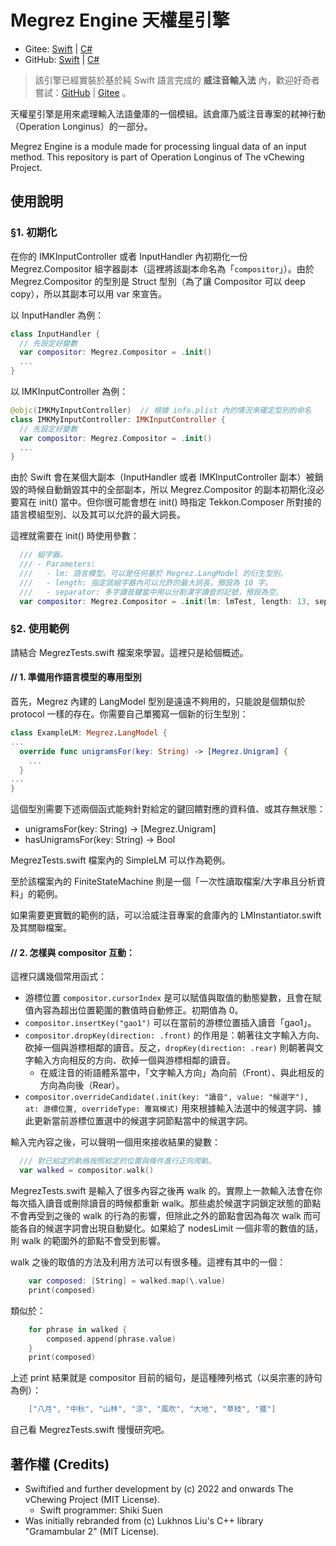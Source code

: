 # Megrez Engine 天權星引擎

- Gitee: [Swift](https://gitee.com/vChewing/Megrez) | [C#](https://gitee.com/vChewing/MegrezNT)
- GitHub: [Swift](https://github.com/vChewing/Megrez) | [C#](https://github.com/vChewing/MegrezNT)

> 該引擎已經實裝於基於純 Swift 語言完成的 **威注音輸入法** 內，歡迎好奇者嘗試：[GitHub](https://github.com/vChewing/vChewing-macOS ) | [Gitee](https://gitee.com/vchewing/vChewing-macOS ) 。

天權星引擎是用來處理輸入法語彙庫的一個模組。該倉庫乃威注音專案的弒神行動（Operation Longinus）的一部分。

Megrez Engine is a module made for processing lingual data of an input method. This repository is part of Operation Longinus of The vChewing Project.

## 使用說明

### §1. 初期化

在你的 IMKInputController 或者 InputHandler 內初期化一份 Megrez.Compositor 組字器副本（這裡將該副本命名為「`compositor`」）。由於 Megrez.Compositor 的型別是 Struct 型別（為了讓 Compositor 可以 deep copy），所以其副本可以用 var 來宣告。

以 InputHandler 為例：
```swift
class InputHandler {
  // 先設定好變數
  var compositor: Megrez.Compositor = .init()
  ...
}
```

以 IMKInputController 為例：
```swift
@objc(IMKMyInputController)  // 根據 info.plist 內的情況來確定型別的命名
class IMKMyInputController: IMKInputController {
  // 先設定好變數
  var compositor: Megrez.Compositor = .init()
  ...
}
```

由於 Swift 會在某個大副本（InputHandler 或者 IMKInputController 副本）被銷毀的時候自動銷毀其中的全部副本，所以 Megrez.Compositor 的副本初期化沒必要寫在 init() 當中。但你很可能會想在 init() 時指定 Tekkon.Composer 所對接的語言模組型別、以及其可以允許的最大詞長。

這裡就需要在 init() 時使用參數：
```swift
  /// 組字器。
  /// - Parameters:
  ///   - lm: 語言模型。可以是任何基於 Megrez.LangModel 的衍生型別。
  ///   - length: 指定該組字器內可以允許的最大詞長，預設為 10 字。
  ///   - separator: 多字讀音鍵當中用以分割漢字讀音的記號，預設為空。
  var compositor: Megrez.Compositor = .init(lm: lmTest, length: 13, separator: "-")
```

### §2. 使用範例

請結合 MegrezTests.swift 檔案來學習。這裡只是給個概述。

#### // 1. 準備用作語言模型的專用型別

首先，Megrez 內建的 LangModel 型別是遠遠不夠用的，只能說是個類似於 protocol 一樣的存在。你需要自己單獨寫一個新的衍生型別：

```swift
class ExampleLM: Megrez.LangModel {
...
  override func unigramsFor(key: String) -> [Megrez.Unigram] {
    ...
  }
...
}
```

這個型別需要下述兩個函式能夠針對給定的鍵回饋對應的資料值、或其存無狀態：
- unigramsFor(key: String) -> [Megrez.Unigram]
- hasUnigramsFor(key: String) -> Bool

MegrezTests.swift 檔案內的 SimpleLM 可以作為範例。

至於該檔案內的 FiniteStateMachine 則是一個「一次性讀取檔案/大字串且分析資料」的範例。

如果需要更實戰的範例的話，可以洽威注音專案的倉庫內的 LMInstantiator.swift 及其關聯檔案。

#### // 2. 怎樣與 compositor 互動：

這裡只講幾個常用函式：

- 游標位置 `compositor.cursorIndex` 是可以賦值與取值的動態變數，且會在賦值內容為超出位置範圍的數值時自動修正。初期值為 0。
- `compositor.insertKey("gao1")` 可以在當前的游標位置插入讀音「gao1」。
- `compositor.dropKey(direction: .front)` 的作用是：朝著往文字輸入方向、砍掉一個與游標相鄰的讀音。反之，`dropKey(direction: .rear)` 則朝著與文字輸入方向相反的方向、砍掉一個與游標相鄰的讀音。
  - 在威注音的術語體系當中，「文字輸入方向」為向前（Front）、與此相反的方向為向後（Rear）。
- `compositor.overrideCandidate(.init(key: "讀音", value: "候選字"), at: 游標位置, overrideType: 覆寫模式)` 用來根據輸入法選中的候選字詞、據此更新當前游標位置選中的候選字詞節點當中的候選字詞。

輸入完內容之後，可以聲明一個用來接收結果的變數：

```swift
  /// 對已給定的軌格按照給定的位置與條件進行正向爬軌。
  var walked = compositor.walk()
```

MegrezTests.swift 是輸入了很多內容之後再 walk 的。實際上一款輸入法會在你每次插入讀音或刪除讀音的時候都重新 walk。那些處於候選字詞鎖定狀態的節點不會再受到之後的 walk 的行為的影響，但除此之外的節點會因為每次 walk 而可能各自的候選字詞會出現自動變化。如果給了 nodesLimit 一個非零的數值的話，則 walk 的範圍外的節點不會受到影響。

walk 之後的取值的方法及利用方法可以有很多種。這裡有其中的一個：

```swift
    var composed: [String] = walked.map(\.value)
    print(composed)
```

類似於：

```swift
    for phrase in walked {
        composed.append(phrase.value)
    }
    print(composed)
```

上述 print 結果就是 compositor 目前的組句，是這種陣列格式（以吳宗憲的詩句為例）：
```swift
    ["八月", "中秋", "山林", "涼", "風吹", "大地", "草枝", "擺"]
```

自己看 MegrezTests.swift 慢慢研究吧。

## 著作權 (Credits)

- Swiftified and further development by (c) 2022 and onwards The vChewing Project (MIT License).
  - Swift programmer: Shiki Suen
- Was initially rebranded from (c) Lukhnos Liu's C++ library "Gramambular 2" (MIT License).
